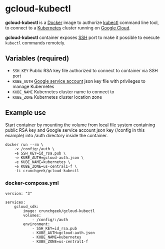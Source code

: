 # gcloud-kubectl

**gcloud-kubectl** is a [Docker](https://www.docker.com/) image to authorize [kubectl](https://kubernetes.io/docs/tasks/tools/install-kubectl/) command line tool, to connect to a [Kubernetes](https://kubernetes.io/) cluster running on [Google Cloud](https://cloud.google.com/).

**gcloud-kubectl** container exposes [SSH](https://www.ssh.com/ssh/) port to make it possible to execute `kubectl` commands remotely.

## Variables (required)

- `SSH_KEY` Public RSA key file authorized to connect to container via SSH port
- `KUBE_AUTH` [Google service account](https://cloud.google.com/iam/docs/understanding-service-accounts) json key file with privileges to manage Kubernetes
- `KUBE_NAME` Kubernetes cluster name to connect to
- `KUBE_ZONE` Kubernetes cluster location zone

## Example use

Start container by mounting the volume from local file system containing public RSA key and Google service account json key (/config in this example) into /auth directory inside the container.

```
docker run --rm \
    -v /config:/auth \
    -e SSH_KEY=id_rsa.pub \
    -e KUBE_AUTH=gcloud-auth.json \
    -e KUBE_NAME=kubernetes \
    -e KUBE_ZONE=us-central1-f \
    -ti crunchgeek/gcloud-kubectl
```

### docker-compose.yml

```
version: "3"

services:
    gcloud_sdk:
        image: crunchgeek/gcloud-kubectl
        volumes:
            - /config/:/auth
        environment:
            - SSH_KEY=id_rsa.pub
            - KUBE_AUTH=gcloud-auth.json
            - KUBE_NAME=kubernetes
            - KUBE_ZONE=us-central1-f
```
